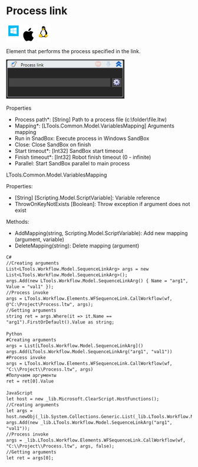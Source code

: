 # Process link

![](<../../../.gitbook/assets/image (56).png>)

Element that performs the process specified in the link.

![](<../../../.gitbook/assets/1 (120).png>)



Properties

* Process path\*: \[String] Path to a process file (c:\folder\file.ltw)
* Mapping\*: \[LTools.Common.Model.VariablesMapping] Arguments mapping
* Run in SnadBox: Execute process in Windows SandBox
* Close: Close SandBox on finish
* Start timeout\*: \[Int32] SandBox start timeout
* Finish timeout\*: \[Int32] Robot finish timeout (0 - infinite)
* Parallel: Start SandBox parallel to main process

LTools.Common.Model.VariablesMapping

Properties:

* \[String] \[Scripting.Model.ScriptVariable]: Variable reference
* ThrowOnKeyNotExists \[Boolean]: Throw exception if argument does not exist

Methods:

* AddMapping(string, Scripting.Model.ScriptVariable): Add new mapping (argument, variable)
* DeleteMapping(string): Delete mapping (argument)

```
C#
//Creating arguments
List<LTools.Workflow.Model.SequenceLinkArg> args = new List<LTools.Workflow.Model.SequenceLinkArg>();
args.Add(new LTools.Workflow.Model.SequenceLinkArg() { Name = "arg1", Value = "val1" });
//Process invoke
args = LTools.Workflow.Elements.WFSequenceLink.CallWorkflow(wf, @"C:\Project\Process.ltw", args);
//Getting arguments
string ret = args.Where(it => it.Name == "arg1").FirstOrDefault().Value as string;

Python
#Creating arguments
args = List[LTools.Workflow.Model.SequenceLinkArg]()
args.Add(LTools.Workflow.Model.SequenceLinkArg("arg1", "val1"))
#Process invoke
args = LTools.Workflow.Elements.WFSequenceLink.CallWorkflow(wf, "C:\\Project\\Process.ltw", args)
#Получаем аргументы
ret = ret[0].Value

JavaScript
let host = new _lib.Microsoft.ClearScript.HostFunctions();
//Creating arguments
let args = host.newObj(_lib.System.Collections.Generic.List(_lib.LTools.Workflow.Model.SequenceLinkArg));
args.Add(new _lib.LTools.Workflow.Model.SequenceLinkArg("arg1", "val1"));
//Process invoke
args = _lib.LTools.Workflow.Elements.WFSequenceLink.CallWorkflow(wf, "C:\\Project\\Process.ltw", args, false);
//Getting arguments
let ret = args[0];
```
